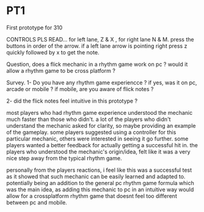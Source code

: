 # PT1
First prototype for 310

CONTROLS PLS READ...
for left lane, Z & X , for right lane N & M.
press the buttons in order of the arrow. if a left lane arrow is pointing right press z quickly followed by x to get the note.

Question, does a flick mechanic in a rhythm game work on pc ? would it allow a rhythm game to be cross platform ?



Survey.
1- Do you have any rhythm game experiencce ? if yes, was it on pc, arcade or mobile ? if mobile, are you aware of flick notes ? 


2- did the flick notes feel intuitive in this prototype ? 





most players who had rhythm game experience understood the mechanic much faster than those who didn't. 
a lot of the players who didn't understand the mechanic asked for clarity, so maybe providing an example of the gameplay. 
some players suggested using a controller for this particular mechanic, others were interested in seeing it go further. 
some players wanted a better feedback for actually getting a successful hit in.
the players who understood the mechanic's origin/idea, felt like it was a very nice step away from the typical rhythm game.


personally from the players reactions, i feel like this was a successful test as it showed that such mechanic can be easily learned and adapted to. potentially being an addition to the general pc rhythm game formula which was the main idea, as adding this mechanic to pc in an intuitive way would allow for a crossplatform rhythm game that doesnt feel too different between pc and mobile.  
